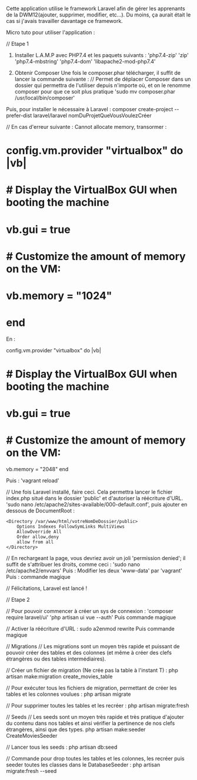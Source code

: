 Cette application utilise le framework Laravel afin de gérer les apprenants de la DWM12(ajouter, supprimer, modifier, etc...). 
Du moins, ça aurait était le cas si j'avais travailler davantage ce framework.



Micro tuto pour utiliser l'application :

// Etape 1

1) Installer L.A.M.P avec PHP7.4 et les paquets suivants :
    'php7.4-zip'
    'zip'
    'php7.4-mbstring'
    'php7.4-dom'
    'libapache2-mod-php7.4'
    
2) Obtenir Composer
Une fois le composer.phar télécharger, il suffit de lancer la commande suivante :
// Permet de déplacer Composer dans un dossier qui permettra de l'utiliser depuis n'importe où, et on le renomme composer pour que ce soit plus pratique
'sudo mv composer.phar /usr/local/bin/composer'

Puis, pour installer le nécessaire à Laravel : 
composer create-project --prefer-dist laravel/laravel nomDuProjetQueVousVoulezCréer

// En cas d'erreur suivante : Cannot allocate memory, transormer :
  # config.vm.provider "virtualbox" do |vb|
  #   # Display the VirtualBox GUI when booting the machine
  #   vb.gui = true
  #
  #   # Customize the amount of memory on the VM:
  #   vb.memory = "1024"
  # end

En :

config.vm.provider "virtualbox" do |vb|
#   # Display the VirtualBox GUI when booting the machine
#   vb.gui = true
#
#   # Customize the amount of memory on the VM:
 vb.memory = "2048"
end

Puis : 'vagrant reload'

// Une fois Laravel installé, faire ceci. Cela permettra lancer le fichier index.php situé dans le dossier 'public' et d'autoriser la réécriture d'URL.
'sudo nano /etc/apache2/sites-available/000-default.conf', puis ajouter en dessous de DocumentRoot :

	<Directory /var/www/html/votreNomDeDossier/public>
		Options Indexes FollowSymLinks MultiViews
        AllowOverride All
        Order allow,deny
        allow from all
	</Directory>
	
// En rechargeant la page, vous devriez avoir un joli 'permission denied'; il suffit de s'attribuer les droits, comme ceci :
'sudo nano /etc/apache2/envvars'
    Puis : Modifier les deux 'www-data' par 'vagrant'
    Puis : commande magique

// Félicitations, Laravel est lancé !

// Etape 2

// Pour pouvoir commencer à créer un sys de connexion :
'composer require laravel/ui'
'php artisan ui vue --auth'
    Puis commande magique
    
// Activer la réécriture d'URL : 
sudo a2enmod rewrite
    Puis commande magique
    
    

// Migrations
// Les migrations sont un moyen très rapide et puissant de pouvoir créer des tables et des colonnes (et même à créer des clefs étrangères ou des tables intermédiaires).

// Créer un fichier de migration (Ne crée pas la table à l'instant T) : 
php artisan make:migration create_movies_table

// Pour exécuter tous les fichiers de migration, permettant de créer les tables et les colonnes voulues :
php artisan migrate

// Pour supprimer toutes les tables et les recréer :
php artisan migrate:fresh


// Seeds
// Les seeds sont un moyen très rapide et très pratique d'ajouter du contenu dans nos tables et ainsi vérifier la pertinence de nos clefs étrangères, ainsi que des types.
php artisan make:seeder CreateMoviesSeeder

// Lancer tous les seeds :
php artisan db:seed


// Commande pour drop toutes les tables et les colonnes, les recréer puis seeder toutes les classes dans le DatabaseSeeder :
php artisan migrate:fresh --seed



